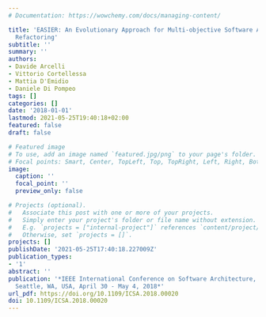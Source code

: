 ```yaml
---
# Documentation: https://wowchemy.com/docs/managing-content/

title: 'EASIER: An Evolutionary Approach for Multi-objective Software ArchItecturE
  Refactoring'
subtitle: ''
summary: ''
authors:
- Davide Arcelli
- Vittorio Cortellessa
- Mattia D'Emidio
- Daniele Di Pompeo
tags: []
categories: []
date: '2018-01-01'
lastmod: 2021-05-25T19:40:18+02:00
featured: false
draft: false

# Featured image
# To use, add an image named `featured.jpg/png` to your page's folder.
# Focal points: Smart, Center, TopLeft, Top, TopRight, Left, Right, BottomLeft, Bottom, BottomRight.
image:
  caption: ''
  focal_point: ''
  preview_only: false

# Projects (optional).
#   Associate this post with one or more of your projects.
#   Simply enter your project's folder or file name without extension.
#   E.g. `projects = ["internal-project"]` references `content/project/deep-learning/index.md`.
#   Otherwise, set `projects = []`.
projects: []
publishDate: '2021-05-25T17:40:18.227009Z'
publication_types:
- '1'
abstract: ''
publication: '*IEEE International Conference on Software Architecture, ICSA 2018,
  Seattle, WA, USA, April 30 - May 4, 2018*'
url_pdf: https://doi.org/10.1109/ICSA.2018.00020
doi: 10.1109/ICSA.2018.00020
---
```

